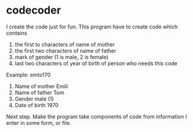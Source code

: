 # codecoder
I create the code just for fun.
This program have to create code which contains
1. the first to characters of name of mother
2. the first two characters of name of father
3. mark of gender (1 is male, 2 is female)
4. last two characters of year of birth of person who needs this code

Example:
emto170
1. Name of mother Emili
2. Name of father Tom
3. Gender male (1)
4. Date of birth 1970

Next step.
Make the program take components of code from information I enter in some form, or file.
